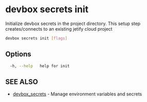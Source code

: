 # devbox secrets init

Initialize devbox secrets in the project directory. This setup step creates/connects to an existing jetify cloud project

```bash
devbox secrets init [flags]
```

## Options

```bash
  -h, --help   help for init
```

## SEE ALSO

* [devbox_secrets](./devbox_secrets.md)  - Manage environment variables and secrets

